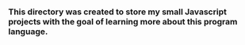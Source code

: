 ### This directory was created to store my small Javascript projects with the goal of learning more about this program language.
